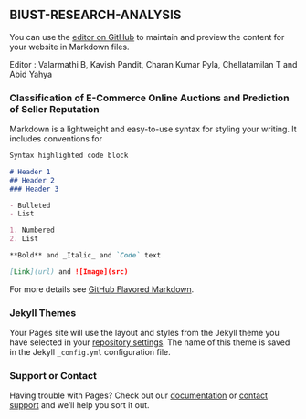 ## BIUST-RESEARCH-ANALYSIS

You can use the [editor on GitHub](https://github.com/beastgetssavvy13/BIUST-RESEARCH-ANALYSIS/edit/master/README.md) to maintain and preview the content for your website in Markdown files.

Editor : Valarmathi B, Kavish Pandit, Charan Kumar Pyla, Chellatamilan T and Abid Yahya

### Classification of E-Commerce Online Auctions and Prediction of Seller Reputation

Markdown is a lightweight and easy-to-use syntax for styling your writing. It includes conventions for

```markdown
Syntax highlighted code block

# Header 1
## Header 2
### Header 3

- Bulleted
- List

1. Numbered
2. List

**Bold** and _Italic_ and `Code` text

[Link](url) and ![Image](src)
```

For more details see [GitHub Flavored Markdown](https://guides.github.com/features/mastering-markdown/).

### Jekyll Themes

Your Pages site will use the layout and styles from the Jekyll theme you have selected in your [repository settings](https://github.com/beastgetssavvy13/BIUST-RESEARCH-ANALYSIS/settings). The name of this theme is saved in the Jekyll `_config.yml` configuration file.

### Support or Contact

Having trouble with Pages? Check out our [documentation](https://help.github.com/categories/github-pages-basics/) or [contact support](https://github.com/contact) and we’ll help you sort it out.
